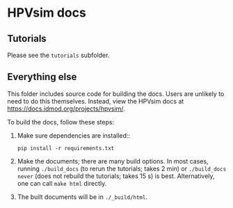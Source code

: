 # HPVsim docs

## Tutorials

Please see the `tutorials` subfolder.

## Everything else

This folder includes source code for building the docs. Users are unlikely to need to do this themselves. Instead, view the HPVsim docs at https://docs.idmod.org/projects/hpvsim/.

To build the docs, follow these steps:

1.  Make sure dependencies are installed::
    ```
    pip install -r requirements.txt
    ```

2.  Make the documents; there are many build options. In most cases, running `./build_docs` (to rerun the tutorials; takes 2 min) or `./build_docs never` (does not rebuild the tutorials; takes 15 s) is best. Alternatively, one can call `make html` directly.

3.  The built documents will be in `./_build/html`.
